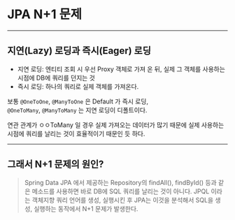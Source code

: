 # JPA N+1 문제

---

## 지연(Lazy) 로딩과 즉시(Eager) 로딩 

- 지연 로딩: 엔티티 조회 시 우선 Proxy 객체로 가져 온 뒤, 실제 그 객체를 사용하는 시점에  DB에 쿼리를 던지는 것
- 즉시 로딩: 하나의 쿼리로 실제 객체를 가져온다.

보통 `@OneToOne`, `@ManyToOne` 은 Default 가 즉시 로딩, </br>
`@OneToMany`, `@ManyToMany` 는 지연 로딩이 디폴트이다.

연관 관계가 ㅇㅇToMany 일 경우 실제 가져오는 데이터가 많기 때문에 실제 사용하는 시점에 쿼리를 날리는 것이 효율적이기 때문인 듯 하다.


---
## 그래서 N+1 문제의 원인?

> Spring Data JPA 에서 제공하는 Repository의 findAll(), findById() 등과 같은 메소드를 사용하면 바로 DB에 SQL 쿼리를 날리는 것이 아니다. JPQL 이라는 객체지향 쿼리 언어를 생성, 실행시킨 후 JPA는 이것을 분석해서 SQL을 생성, 실행하는 동작에서 N+1 문제가 발생한다.
